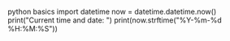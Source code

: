 python basics
import datetime
now = datetime.datetime.now()
print("Current time and date: ")
print(now.strftime("%Y-%m-%d %H:%M:%S"))
